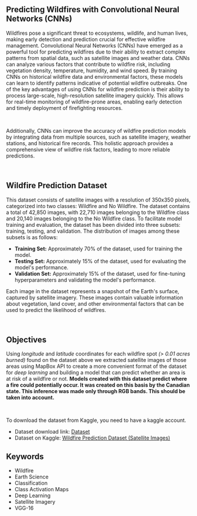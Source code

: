 

<h2>Predicting Wildfires with Convolutional Neural Networks (CNNs)</h2>

<p>Wildfires pose a significant threat to ecosystems, wildlife, and human lives, making early detection and prediction crucial for effective wildfire management. Convolutional Neural Networks (CNNs) have emerged as a powerful tool for predicting wildfires due to their ability to extract complex patterns from spatial data, such as satellite images and weather data. CNNs can analyze various factors that contribute to wildfire risk, including vegetation density, temperature, humidity, and wind speed. By training CNNs on historical wildfire data and environmental factors, these models can learn to identify patterns indicative of potential wildfire outbreaks. One of the key advantages of using CNNs for wildfire prediction is their ability to process large-scale, high-resolution satellite imagery quickly. This allows for real-time monitoring of wildfire-prone areas, enabling early detection and timely deployment of firefighting resources.</p>

<br>

<p>Additionally, CNNs can improve the accuracy of wildfire prediction models by integrating data from multiple sources, such as satellite imagery, weather stations, and historical fire records. This holistic approach provides a comprehensive view of wildfire risk factors, leading to more reliable predictions.</p>

<br>

<h2>Wildfire Prediction Dataset</h2>

  <p>This dataset consists of satellite images with a resolution of 350x350 pixels, categorized into two classes: Wildfire and No Wildfire. The dataset contains a total of 42,850 images, with 22,710 images belonging to the Wildfire class and 20,140 images belonging to the No Wildfire class. To facilitate model training and evaluation, the dataset has been divided into three subsets: training, testing, and validation. The distribution of images among these subsets is as follows:</p>  

<ul>

<li><b>Training Set:</b> Approximately 70% of the dataset, used for training the model.</li>

<li><b>Testing Set:</b> Approximately 15% of the dataset, used for evaluating the model's performance.</li>

<li><b>Validation Set:</b> Approximately 15% of the dataset, used for fine-tuning hyperparameters and validating the model's performance.</li>

</ul>  

<p>Each image in the dataset represents a snapshot of the Earth's surface, captured by satellite imagery. These images contain valuable information about vegetation, land cover, and other environmental factors that can be used to predict the likelihood of wildfires.</p>  

<br>  

<h2>Objectives</h2>  

<p>Using <i>longitude</i> and <i>latitude</i> coordinates for each wildfire spot <i>(> 0.01 acres burned)</i> found on the dataset above we extracted satellite images of those areas using MapBox API to create a more convenient format of the dataset for <i>deep learning</i> and building a model that can predict whether an area is at risk of a wildfire or not. <b>Models created with this dataset predict where a fire could potentially occur. It was created on this basis by the Canadian state. This inference was made only through RGB bands. This should be taken into account.</b></p> 

<br>  

<p>To download the dataset from Kaggle, you need to have a kaggle account.</p>

<ul>

<li>Dataset download link: <a  href='https://www.kaggle.com/datasets/abdelghaniaaba/wildfire-prediction-dataset/download?datasetVersionNumber=1'>Dataset</a></li>

<li>Dataset on Kaggle: <a  href='https://www.kaggle.com/datasets/abdelghaniaaba/wildfire-prediction-dataset'>Wildfire Prediction Dataset (Satellite Images)</a></li>

</ul> 

<h2>Keywords</h2>
<ul>
  <li>Wildfire</li>
  <li>Earth Science</li>
  <li>Classification</li>
  <li>Class Activation Maps</li>
  <li>Deep Learning</li>
  <li>Satellite Imagery</li>
  <li>VGG-16</li>
</ul>





<br>



